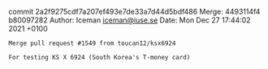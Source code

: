 commit 2a2f9275cdf7a207ef493e7de33a7d44d5bdf486
Merge: 4493114f4 b80097282
Author: Iceman <iceman@iuse.se>
Date:   Mon Dec 27 17:44:02 2021 +0100

    Merge pull request #1549 from toucan12/ksx6924
    
    For testing KS X 6924 (South Korea's T-money card)

